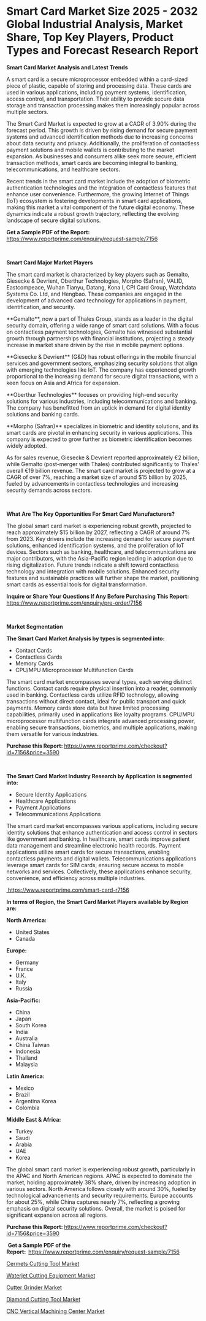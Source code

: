 <p><h1>Smart Card Market Size 2025 - 2032 Global Industrial Analysis, Market Share, Top Key Players, Product Types and Forecast Research Report</h1></p><p><strong>Smart Card Market Analysis and Latest Trends</strong></p>
<p><p>A smart card is a secure microprocessor embedded within a card-sized piece of plastic, capable of storing and processing data. These cards are used in various applications, including payment systems, identification, access control, and transportation. Their ability to provide secure data storage and transaction processing makes them increasingly popular across multiple sectors.</p><p>The Smart Card Market is expected to grow at a CAGR of 3.90% during the forecast period. This growth is driven by rising demand for secure payment systems and advanced identification methods due to increasing concerns about data security and privacy. Additionally, the proliferation of contactless payment solutions and mobile wallets is contributing to the market expansion. As businesses and consumers alike seek more secure, efficient transaction methods, smart cards are becoming integral to banking, telecommunications, and healthcare sectors.</p><p>Recent trends in the smart card market include the adoption of biometric authentication technologies and the integration of contactless features that enhance user convenience. Furthermore, the growing Internet of Things (IoT) ecosystem is fostering developments in smart card applications, making this market a vital component of the future digital economy. These dynamics indicate a robust growth trajectory, reflecting the evolving landscape of secure digital solutions.</p></p>
<p><strong>Get a Sample PDF of the Report:&nbsp;</strong> <a href="https://www.reportprime.com/enquiry/request-sample/7156?utm_campaign=75&utm_medium=2&utm_source=Github&utm_content=ia&utm_term=19032025&utm_id=smart-card">https://www.reportprime.com/enquiry/request-sample/7156</a></p>
<p>&nbsp;</p>
<p><strong>Smart Card Major Market Players</strong></p>
<p><p>The smart card market is characterized by key players such as Gemalto, Giesecke & Devrient, Oberthur Technologies, Morpho (Safran), VALID, Eastcompeace, Wuhan Tianyu, Datang, Kona I, CPI Card Group, Watchdata Systems Co. Ltd, and Hengbao. These companies are engaged in the development of advanced card technology for applications in payment, identification, and security.</p><p>**Gemalto**, now a part of Thales Group, stands as a leader in the digital security domain, offering a wide range of smart card solutions. With a focus on contactless payment technologies, Gemalto has witnessed substantial growth through partnerships with financial institutions, projecting a steady increase in market share driven by the rise in mobile payment options.</p><p>**Giesecke & Devrient** (G&D) has robust offerings in the mobile financial services and government sectors, emphasizing security solutions that align with emerging technologies like IoT. The company has experienced growth proportional to the increasing demand for secure digital transactions, with a keen focus on Asia and Africa for expansion.</p><p>**Oberthur Technologies** focuses on providing high-end security solutions for various industries, including telecommunications and banking. The company has benefitted from an uptick in demand for digital identity solutions and banking cards.</p><p>**Morpho (Safran)** specializes in biometric and identity solutions, and its smart cards are pivotal in enhancing security in various applications. This company is expected to grow further as biometric identification becomes widely adopted.</p><p>As for sales revenue, Giesecke & Devrient reported approximately €2 billion, while Gemalto (post-merger with Thales) contributed significantly to Thales' overall €19 billion revenue. The smart card market is projected to grow at a CAGR of over 7%, reaching a market size of around $15 billion by 2025, fueled by advancements in contactless technologies and increasing security demands across sectors.</p></p>
<p>&nbsp;</p>
<p><strong>What Are The Key Opportunities For Smart Card Manufacturers?</strong></p>
<p><p>The global smart card market is experiencing robust growth, projected to reach approximately $15 billion by 2027, reflecting a CAGR of around 7% from 2023. Key drivers include the increasing demand for secure payment solutions, enhanced identification systems, and the proliferation of IoT devices. Sectors such as banking, healthcare, and telecommunications are major contributors, with the Asia-Pacific region leading in adoption due to rising digitalization. Future trends indicate a shift toward contactless technology and integration with mobile solutions. Enhanced security features and sustainable practices will further shape the market, positioning smart cards as essential tools for digital transformation.</p></p>
<p><strong>Inquire or Share Your Questions If Any Before Purchasing This Report:</strong> <a href="https://www.reportprime.com/enquiry/pre-order/7156?utm_campaign=75&utm_medium=2&utm_source=Github&utm_content=ia&utm_term=19032025&utm_id=smart-card">https://www.reportprime.com/enquiry/pre-order/7156</a></p>
<p>&nbsp;</p>
<p><strong>Market Segmentation</strong></p>
<p><strong>The Smart Card Market Analysis by types is segmented into:</strong></p>
<p><ul><li>Contact Cards</li><li>Contactless Cards</li><li>Memory Cards</li><li>CPU/MPU Microprocessor Multifunction Cards</li></ul></p>
<p><p>The smart card market encompasses several types, each serving distinct functions. Contact cards require physical insertion into a reader, commonly used in banking. Contactless cards utilize RFID technology, allowing transactions without direct contact, ideal for public transport and quick payments. Memory cards store data but have limited processing capabilities, primarily used in applications like loyalty programs. CPU/MPU microprocessor multifunction cards integrate advanced processing power, enabling secure transactions, biometrics, and multiple applications, making them versatile for various industries.</p></p>
<p><strong>Purchase this Report:&nbsp;</strong><a href="https://www.reportprime.com/checkout?id=7156&price=3590&utm_campaign=75&utm_medium=2&utm_source=Github&utm_content=ia&utm_term=19032025&utm_id=smart-card">https://www.reportprime.com/checkout?id=7156&price=3590</a></p>
<p>&nbsp;</p>
<p><strong>The Smart Card Market Industry Research by Application is segmented into:</strong></p>
<p><ul><li>Secure Identity Applications</li><li>Healthcare Applications</li><li>Payment Applications</li><li>Telecommunications Applications</li></ul></p>
<p><p>The smart card market encompasses various applications, including secure identity solutions that enhance authentication and access control in sectors like government and banking. In healthcare, smart cards improve patient data management and streamline electronic health records. Payment applications utilize smart cards for secure transactions, enabling contactless payments and digital wallets. Telecommunications applications leverage smart cards for SIM cards, ensuring secure access to mobile networks and services. Collectively, these applications enhance security, convenience, and efficiency across multiple industries.</p></p>
<p><a href="https://www.reportprime.com/smart-card-r7156?utm_campaign=75&utm_medium=2&utm_source=Github&utm_content=ia&utm_term=19032025&utm_id=smart-card">&nbsp;https://www.reportprime.com/smart-card-r7156</a></p>
<p><strong>In terms of Region, the Smart Card Market Players available by Region are:</strong></p>
<p>
    <p> <strong> North America: </strong>
        <ul>
            <li>United States</li>
            <li>Canada</li>
        </ul>
        </p> 
    <p> <strong> Europe: </strong>
        <ul>
            <li>Germany</li>
            <li>France</li>
            <li>U.K.</li>
            <li>Italy</li>
            <li>Russia</li>
        </ul>
        </p> 
    <p> <strong> Asia-Pacific: </strong>
        <ul>
            <li>China</li>
            <li>Japan</li>
            <li>South Korea</li>
            <li>India</li>
            <li>Australia</li>
            <li>China Taiwan</li>
            <li>Indonesia</li>
            <li>Thailand</li>
            <li>Malaysia</li>
        </ul>
        </p> 
    <p> <strong> Latin America: </strong>
        <ul>
            <li>Mexico</li>
            <li>Brazil</li>
            <li>Argentina Korea</li>
            <li>Colombia</li>
        </ul>
        </p> 
    <p> <strong> Middle East & Africa: </strong>
        <ul>
            <li>Turkey</li>
            <li>Saudi</li>
            <li>Arabia</li>
            <li>UAE</li>
            <li>Korea</li>
        </ul>
    </p>
    </p>
<p><p>The global smart card market is experiencing robust growth, particularly in the APAC and North American regions. APAC is expected to dominate the market, holding approximately 38% share, driven by increasing adoption in various sectors. North America follows closely with around 30%, fueled by technological advancements and security requirements. Europe accounts for about 25%, while China captures nearly 7%, reflecting a growing emphasis on digital security solutions. Overall, the market is poised for significant expansion across all regions.</p></p>
<p><strong>Purchase this Report: </strong><a href="https://www.reportprime.com/checkout?id=7156&price=3590&utm_campaign=75&utm_medium=2&utm_source=Github&utm_content=ia&utm_term=19032025&utm_id=smart-card">https://www.reportprime.com/checkout?id=7156&price=3590</a></p>
<p>&nbsp;<strong>Get a Sample PDF of the Report:&nbsp;&nbsp;</strong><a href="https://www.reportprime.com/enquiry/request-sample/7156?utm_campaign=75&utm_medium=2&utm_source=Github&utm_content=ia&utm_term=19032025&utm_id=smart-card">https://www.reportprime.com/enquiry/request-sample/7156</a></p>
<p><strong></strong></p>
<p><p><a href="https://github.com/motosyuliq/Market-Research-Report-List-1/blob/main/cermets-cutting-tool-market.md?utm_campaign=75&utm_medium=2&utm_source=Github&utm_content=ia&utm_term=19032025&utm_id=smart-card">Cermets Cutting Tool Market</a></p><p><a href="https://github.com/ryantindyaiz/Market-Research-Report-List-1/blob/main/waterjet-cutting-equipment-market.md?utm_campaign=75&utm_medium=2&utm_source=Github&utm_content=ia&utm_term=19032025&utm_id=smart-card">Waterjet Cutting Equipment Market</a></p><p><a href="https://github.com/thapabylers2/Market-Research-Report-List-1/blob/main/cutter-grinder-market.md?utm_campaign=75&utm_medium=2&utm_source=Github&utm_content=ia&utm_term=19032025&utm_id=smart-card">Cutter Grinder Market</a></p><p><a href="https://github.com/muskoaizahfi/Market-Research-Report-List-1/blob/main/diamond-cutting-tool-market.md?utm_campaign=75&utm_medium=2&utm_source=Github&utm_content=ia&utm_term=19032025&utm_id=smart-card">Diamond Cutting Tool Market</a></p><p><a href="https://github.com/lotoahshaiek/Market-Research-Report-List-1/blob/main/cnc-vertical-machining-center-market.md?utm_campaign=75&utm_medium=2&utm_source=Github&utm_content=ia&utm_term=19032025&utm_id=smart-card">CNC Vertical Machining Center Market</a></p></p>